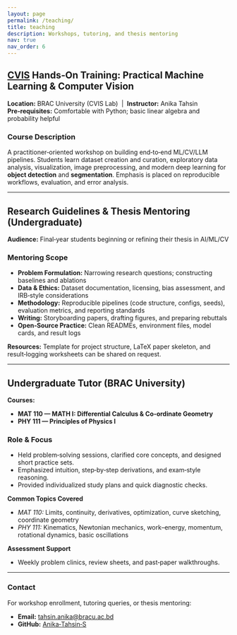 ```yaml
---
layout: page
permalink: /teaching/
title: teaching
description: Workshops, tutoring, and thesis mentoring
nav: true
nav_order: 6
---
```


## [CVIS](https://cvis.bracu.ac.bd/) Hands‑On Training: Practical Machine Learning & Computer Vision
**Location:** BRAC University (CVIS Lab) &nbsp;|&nbsp; **Instructor:** Anika Tahsin  
**Pre‑requisites:** Comfortable with Python; basic linear algebra and probability helpful

### Course Description
A practitioner‑oriented workshop on building end‑to‑end ML/CV/LLM pipelines. Students learn dataset creation and curation, exploratory data analysis, visualization, image preprocessing, and modern deep learning for **object detection** and **segmentation**. Emphasis is placed on reproducible workflows, evaluation, and error analysis.

---
## Research Guidelines & Thesis Mentoring (Undergraduate)
**Audience:** Final‑year students beginning or refining their thesis in AI/ML/CV

### Mentoring Scope
- **Problem Formulation:** Narrowing research questions; constructing baselines and ablations  
- **Data & Ethics:** Dataset documentation, licensing, bias assessment, and IRB‑style considerations  
- **Methodology:** Reproducible pipelines (code structure, configs, seeds), evaluation metrics, and reporting standards  
- **Writing:** Storyboarding papers, drafting figures, and preparing rebuttals  
- **Open‑Source Practice:** Clean READMEs, environment files, model cards, and result logs

<!-- ### Typical Workflow & Milestones
1. **Proposal (Week 1–2):** 1‑page problem statement, baseline plan, timeline  
2. **Prototype (Week 3–5):** Minimal working model + data card  
3. **Evaluation (Week 6–8):** Metrics, error analysis, and ablations  
4. **Paper Draft (Week 9–10):** 6–8 pages with figures, tables, and limitations  
5. **Presentation (Final):** 12–15 slides; live demo if applicable -->

**Resources:** Template for project structure, LaTeX paper skeleton, and result‑logging worksheets can be shared on request.

---
## Undergraduate Tutor (BRAC University)
**Courses:**  
- **MAT 110 — MATH I: Differential Calculus & Co‑ordinate Geometry**  
- **PHY 111 — Principles of Physics I**

### Role & Focus
- Held problem‑solving sessions, clarified core concepts, and designed short practice sets.  
- Emphasized intuition, step‑by‑step derivations, and exam‑style reasoning.  
- Provided individualized study plans and quick diagnostic checks.

**Common Topics Covered**
- *MAT 110:* Limits, continuity, derivatives, optimization, curve sketching, coordinate geometry  
- *PHY 111:* Kinematics, Newtonian mechanics, work–energy, momentum, rotational dynamics, basic oscillations

**Assessment Support**
- Weekly problem clinics, review sheets, and past‑paper walkthroughs.

---

### Contact
For workshop enrollment, tutoring queries, or thesis mentoring:
- **Email:** tahsin.anika@bracu.ac.bd  
- **GitHub:** [Anika‑Tahsin‑S](https://github.com/Anika-Tahsin-S)






<!-- For now, this page is assumed to be a static description of your courses. You can convert it to a collection similar to `_projects/` so that you can have a dedicated page for each course.

Organize your courses by years, topics, or universities, however you like! -->
